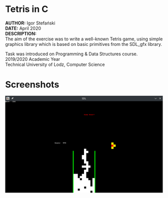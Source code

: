 # Tetris in C
**AUTHOR:** Igor Stefański\
**DATE:** April 2020\
**DESCRIPTION:**\
The aim of the exercise was to write a well-known Tetris game, using simple graphics library which is based on basic primitives from the SDL_gfx library.

Task was introduced on Programming & Data Structures course.\
2019/2020 Academic Year\
Technical University of Lodz, Computer Science

# Screenshots
![alt text](https://github.com/igorfstefanski/TetrisInC/blob/main/screens/screen2.png?raw=true)
